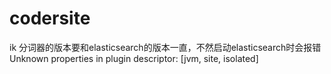 # codersite
ik 分词器的版本要和elasticsearch的版本一直，不然启动elasticsearch时会报错　　Unknown properties in plugin descriptor: [jvm, site, isolated]
